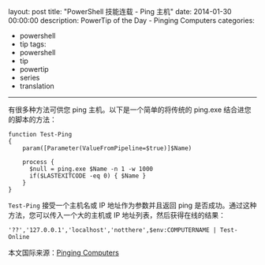 ﻿layout: post
title: "PowerShell 技能连载 - Ping 主机"
date: 2014-01-30 00:00:00
description: PowerTip of the Day - Pinging Computers
categories:
- powershell
- tip
tags:
- powershell
- tip
- powertip
- series
- translation
---
有很多种方法可供您 ping 主机。以下是一个简单的将传统的 ping.exe 结合进您的脚本的方法：

	function Test-Ping
	{
	    param([Parameter(ValueFromPipeline=$true)]$Name)
	
	    process {
	      $null = ping.exe $Name -n 1 -w 1000
	      if($LASTEXITCODE -eq 0) { $Name }
	    }
	}

`Test-Ping` 接受一个主机名或 IP 地址作为参数并且返回 ping 是否成功。通过这种方法，您可以传入一个大的主机或 IP 地址列表，然后获得在线的结果：

	'??','127.0.0.1','localhost','notthere',$env:COMPUTERNAME | Test-Online

<!--more-->
本文国际来源：[Pinging Computers](http://powershell.com/cs/blogs/tips/archive/2014/01/30/pinging-computers.aspx)
